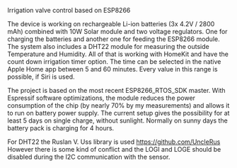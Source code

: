 Irrigation valve control based on ESP8266

The device is working on rechargeable Li-ion batteries (3x 4.2V / 2800 mAh) combined with 10W Solar module and two voltage regulators. One for charging the batteries and another one for feeding the ESP8266 module.
The system also includes a DHT22 module for measuring the outside Temperature and Humidity.
All of that is working with HomeKit and have the count down irrigation timer option. The time can be selected in the native Apple Home app between 5 and 60 minutes. Every value in this range is possible, if Siri is used.

The project is based on the most recent ESP8266_RTOS_SDK master. With Espressif software optimizations, the module reduces the power consumption of the chip (by nearly 70% by my measurements) and allows it to run on battery power supply.
The current setup gives the possibility for at least 5 days on single charge, without sunlight. Normally on sunny days the battery pack is charging for 4 hours.

For DHT22 the Ruslan V. Uss library is used <https://github.com/UncleRus>
However there is some kind of conflict and the LOGI and LOGE should be disabled during the I2C communication with the sensor.
